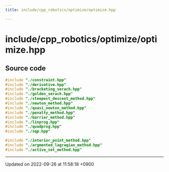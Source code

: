 ```yaml
---
title: include/cpp_robotics/optimize/optimize.hpp

---
```


# include/cpp_robotics/optimize/optimize.hpp






## Source code

```cpp
#include "./constraint.hpp"
#include "./derivative.hpp"
#include "./bracketing_serach.hpp"
#include "./golden_serach.hpp"
#include "./steepest_descent_method.hpp"
#include "./newton_method.hpp"
#include "./quasi_newton_method.hpp"
#include "./penalty_method.hpp"
#include "./barrier_method.hpp"
#include "./linprog.hpp"
#include "./quadprog.hpp"
#include "./sqp.hpp"

#include "./interior_point_method.hpp"
#include "./argmented_lagragian_method.hpp"
#include "./active_set_method.hpp"
```


-------------------------------

Updated on 2022-09-26 at 11:58:18 +0900
